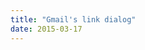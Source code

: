 ```yaml
---
title: "Gmail's link dialog"
date: 2015-03-17
---
```


<!-- https://uiwriting.tumblr.com/post/113883043759/if-you-add-a-link-in-gmail-you-get-this-dialog -->

